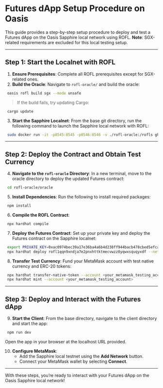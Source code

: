 # Futures dApp Setup Procedure on Oasis

This guide provides a step-by-step setup procedure to deploy and test a Futures dApp on the Oasis Sapphire local network using ROFL. **Note**: SGX-related requirements are excluded for this local testing setup.

---

## Step 1: Start the Localnet with ROFL

1. **Ensure Prerequisites**: Complete all ROFL prerequisites except for SGX-related ones.
2. **Build the Oracle**: Navigate to `rofl-oracle/` and build the oracle:

  ```bash
   oasis rofl build sgx --mode unsafe
   ```

   > If the build fails, try updating Cargo:

  ```bash
   cargo update
   ```

3. **Start the Sapphire Localnet**: From the base git directory, run the following command to launch the Sapphire local network with ROFL:

  ```bash
   sudo docker run -it -p8545:8545 -p8546:8546 -v ./rofl-oracle:/rofls ghcr.io/oasisprotocol/sapphire-localnet
   ```

---

## Step 2: Deploy the Contract and Obtain Test Currency

4. **Navigate to the `rofl-oracle` Directory**: In a new terminal, move to the oracle directory to deploy the updated Futures contract:

  ```bash
   cd rofl-oracle/oracle
   ```

5. **Install Dependencies**: Run the following to install required packages:

  ```bash
   npm install
   ```

6. **Compile the ROFL Contract**:

  ```bash
   npx hardhat compile
   ```

7. **Deploy the Futures Contract**: Set up your private key and deploy the Futures contract on the Sapphire localnet:

  ```bash
   export PRIVATE_KEY=0xac0974bec39a17e36ba4a6b4d238ff944bacb478cbed5efcae784d7bf4f2ff80
   npx hardhat deploy rofl1qqn9xndja7e2pnxhttktmecvwzz0yqwxsquqyxdf --network sapphire-localnet
   ```

8. **Transfer Test Currency**: Fund your MetaMask account with test native currency and ERC-20 tokens:

  ```bash
   npx hardhat transfer-native-token --account <your_metamask_testing_account> --amount 100
   npx hardhat mint --account <your_metamask_testing_account>
   ```

---

## Step 3: Deploy and Interact with the Futures dApp

9. **Start the Client**: From the base directory, navigate to the client directory and start the app:

  ```bash
   npm run dev
```
   Open the app in your browser at the localhost URL provided.

10. **Configure MetaMask**:
    - Add the Sapphire local testnet using the **Add Network** button.
    - Connect your MetaMask wallet by selecting **Connect**.

---

With these steps, you’re ready to interact with your Futures dApp on the Oasis Sapphire local network!
